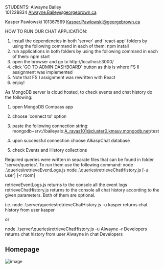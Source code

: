

STUDENTS:
Alwayne Bailey                                                                                             
101228834
Alwayne.Bailey@georgebrown.ca

Kasper Pawlowski
101367569
Kasper.Pawlowski@georgebrown.ca


HOW TO RUN OUR CHAT APPLICATION:
1. install the dependencies in both 'server' and 'react-app' folders by using the following command in each of them: npm install
2. run applications in both folders by using the following command in each of them: npm start
3. open the browser and go to http://localhost:3000/
4. click 'GO TO ADMIN DASHBOARD' button as this is where FS II assignment was implemented
5. Note that FS I assignment was rewritten with React
6. enjoy!

As MongoDB server is cloud hosted, to check events and chat history do the following:
1. open MongoDB Compass app
2. choose 'connect to' option
3. paste the following connection string: mongodb+srv://baileyalo:A_ravas101@cluster0.kmauv.mongodb.net/test

4. upon successful connection choose AlkaspChat database
5. check Events and History collections


Required queries were written in separate files that can be found in folder 'server/queries'.
To run them use the following command:
node .\queries\retrieveEventLogs.js
node .\queries\retrieveChatHistory.js [-u user] [-r room]

retrieveEventLogs.js returns to the console all the event logs
retrieveChatHistory.js returns to the console all chat history according to the given parameters. Both of them are optional.

i.e.
node .\server\queries\retrieveChatHistory.js -u kasper 
returns chat history from user kasper

or

node .\server\queries\retrieveChatHistory.js -u Alwayne -r Developers 
returns chat history from user Alwayne in chat Developers

## Homepage
![image](https://user-images.githubusercontent.com/90293555/169351999-9bce5a98-2469-4720-a0af-d0b60ef42107.png)
